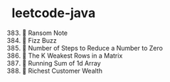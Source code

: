 # leetcode-java

383. 🔵 Ransom Note
412. 🔵 Fizz Buzz
1342. 🔵 Number of Steps to Reduce a Number to Zero
1337. 🔵 The K Weakest Rows in a Matrix
1480. 🔵 Running Sum of 1d Array
1672. 🔵 Richest Customer Wealth